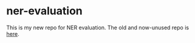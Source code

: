 # ner-evaluation

This is my new repo for NER evaluation. The old and now-unused repo is [here](https://github.com/JinnyViboonlarp/annotation-evaluation).
